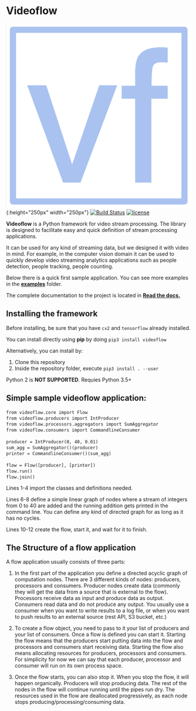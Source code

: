 # Videoflow

![Videoflow](assets/videoflow_logo.png){:height="250px" width="250px"}
[![Build Status](https://travis-ci.org/videoflow/videoflow.svg?branch=master)](https://travis-ci.org/videoflow/videoflow)
[![license](https://img.shields.io/github/license/mashape/apistatus.svg?maxAge=2592000)](https://github.com/videoflow/videoflow/blob/master/LICENSE)

**Videoflow** is a Python framework for video stream processing. The library is designed to facilitate easy and quick definition of stream processing applications.

It can be used for any kind of streaming data, but we designed it with video in mind.  For example, in the computer vision domain it can be used to quickly develop video streaming analytics applications such as people detection, people tracking, people counting.

Below there is a quick first sample application.  You can see more examples in the [**examples**](https://github.com/videoflow/videoflow/tree/master/examples) folder.  

The complete documentation to the project is located in [**Read the docs.**](https://videoflow.readthedocs.io)

## Installing the framework
Before installing, be sure that you have `cv2` and `tensorflow` already 
installed.

You can install directly using **pip** by doing `pip3 install videoflow`

Alternatively, you can install by:

1. Clone this repository
2. Inside the repository folder, execute `pip3 install . --user`

Python 2 is **NOT SUPPORTED**.  Requies Python 3.5+

## Simple sample videoflow application:

```
from videoflow.core import Flow
from videoflow.producers import IntProducer
from videoflow.processors.aggregators import SumAggregator
from videoflow.consumers import CommandlineConsumer

producer = IntProducer(0, 40, 0.01)
sum_agg = SumAggregator()(producer)
printer = CommandlineConsumer()(sum_agg)

flow = Flow([producer], [printer])
flow.run()
flow.join()
```

Lines 1-4 import the classes and definitions needed.

Lines 6-8 define a simple linear graph of nodes where a stream of integers from 0 to 40 are added and the running addition gets printed in the command line.  You can define any kind of directed graph for as long as it has no cycles.

Lines 10-12 create the flow, start it, and wait for it to finish.

## The Structure of a flow application

A flow application usually consists of three parts:

1. In the first part of the application you define a directed acyclic graph of computation nodes. There are 3 different kinds of nodes: producers, processors and consumers.  Producer nodes create data (commonly they will get the data from a source that is external to the flow).  Processors receive data as input and produce data as output. Consumers read data and do not produce any output.  You usually use a consumer when you want to write results to a log file, or when you want to push results to an external source (rest API, S3 bucket, etc.)

2. To create a flow object, you need to pass to it your list of producers and your list of consumers. Once a flow is defined you can start it.  Starting the flow means that the producers start putting data into the flow and processors and consumers start receiving data.  Starting the flow also means allocating resources for producers, processors and consumers.  For simplicity for now we can say that each producer, processor and consumer will run on its own process space.

3. Once the flow starts, you can also stop it.  When you stop the flow, it will happen organically.  Producers will stop producing data.  The rest of the nodes in the flow will continue running until the pipes run dry.  The resources used in the flow are deallocated progressively, as each node stops producing/processing/consuming data.
